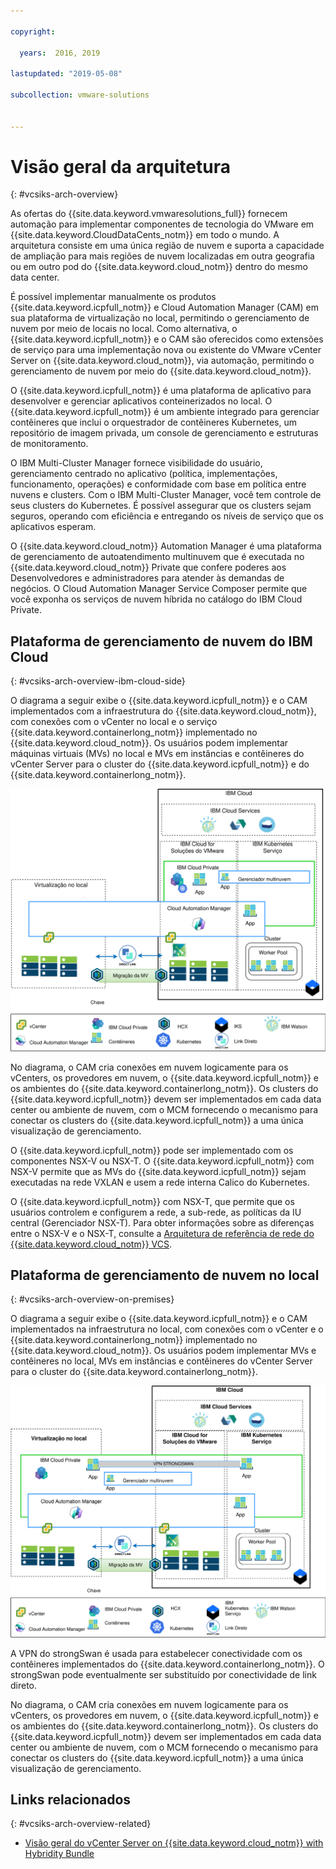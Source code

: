 ```yaml
---

copyright:

  years:  2016, 2019

lastupdated: "2019-05-08"

subcollection: vmware-solutions


---
```


# Visão geral da arquitetura
{: #vcsiks-arch-overview}

As ofertas do {{site.data.keyword.vmwaresolutions_full}} fornecem automação para implementar componentes de tecnologia do VMware em {{site.data.keyword.CloudDataCents_notm}} em todo o mundo. A arquitetura consiste em uma única região de nuvem e suporta a capacidade de ampliação para mais regiões de nuvem localizadas em outra geografia ou em outro pod do {{site.data.keyword.cloud_notm}} dentro do mesmo data center.

É possível implementar manualmente os produtos {{site.data.keyword.icpfull_notm}} e Cloud Automation Manager (CAM) em sua plataforma de virtualização no local,
permitindo o gerenciamento de nuvem por meio de locais no local. Como alternativa, o {{site.data.keyword.icpfull_notm}} e o CAM são oferecidos como extensões de serviço para uma implementação nova ou existente do VMware vCenter Server on {{site.data.keyword.cloud_notm}}, via automação, permitindo o gerenciamento de nuvem por meio do {{site.data.keyword.cloud_notm}}.

O {{site.data.keyword.icpfull_notm}} é uma plataforma de aplicativo para desenvolver e gerenciar aplicativos conteinerizados no local. O {{site.data.keyword.icpfull_notm}} é um ambiente integrado para gerenciar contêineres que inclui o orquestrador de contêineres Kubernetes, um repositório de imagem privada, um console de gerenciamento e estruturas de monitoramento.

O IBM Multi-Cluster Manager fornece visibilidade do usuário, gerenciamento centrado
no aplicativo (política, implementações, funcionamento, operações) e conformidade
com base em política entre nuvens e clusters. Com o IBM Multi-Cluster Manager, você tem controle de seus clusters do Kubernetes. É possível assegurar que os clusters sejam seguros, operando com eficiência e entregando os níveis de serviço que os aplicativos esperam.

O {{site.data.keyword.cloud_notm}} Automation Manager é uma plataforma de gerenciamento de autoatendimento
multinuvem que é executada no {{site.data.keyword.cloud_notm}} Private que confere poderes aos Desenvolvedores e
administradores para atender às demandas de negócios. O Cloud Automation Manager
Service Composer permite que você exponha os serviços de nuvem híbrida no
catálogo do IBM Cloud Private.

## Plataforma de gerenciamento de nuvem do IBM Cloud
{: #vcsiks-arch-overview-ibm-cloud-side}

O diagrama a seguir exibe o {{site.data.keyword.icpfull_notm}} e o CAM implementados com a infraestrutura
do {{site.data.keyword.cloud_notm}}, com conexões com o vCenter no local e o serviço {{site.data.keyword.containerlong_notm}} implementado no {{site.data.keyword.cloud_notm}}. Os usuários podem implementar máquinas virtuais (MVs) no local e MVs em instâncias e contêineres
do vCenter Server para o cluster do {{site.data.keyword.icpfull_notm}} e do {{site.data.keyword.containerlong_notm}}.

![Na nuvem - gerenciamento de nuvem](../../images/vcsiks-oncloud-cloudmgt.svg "Na nuvem - gerenciamento de nuvem")

No diagrama, o CAM cria conexões em nuvem logicamente para os vCenters, os provedores em nuvem, o {{site.data.keyword.icpfull_notm}} e os ambientes do {{site.data.keyword.containerlong_notm}}. Os clusters do {{site.data.keyword.icpfull_notm}} devem ser
implementados em cada data center ou ambiente de nuvem, com o MCM fornecendo o
mecanismo para conectar os clusters do {{site.data.keyword.icpfull_notm}} a uma única visualização de gerenciamento.

O {{site.data.keyword.icpfull_notm}} pode ser implementado com os componentes NSX-V ou NSX-T. O {{site.data.keyword.icpfull_notm}} com NSX-V permite que as MVs do {{site.data.keyword.icpfull_notm}} sejam executadas na rede VXLAN e usem a rede interna Calico do Kubernetes.

O {{site.data.keyword.icpfull_notm}} com NSX-T, que permite que os usuários controlem e configurem a rede,
a sub-rede, as políticas da IU central (Gerenciador NSX-T). Para obter informações sobre as diferenças entre o NSX-V e o NSX-T, consulte a [Arquitetura de referência de rede do {{site.data.keyword.cloud_notm}} VCS](/docs/services/vmwaresolutions?topic=vmware-solutions-vcsnsxt-intro#vcsnsxt-intro).

## Plataforma de gerenciamento de nuvem no local
{: #vcsiks-arch-overview-on-premises}

O diagrama a seguir exibe o {{site.data.keyword.icpfull_notm}} e o CAM implementados na infraestrutura
no local, com conexões com o vCenter e o {{site.data.keyword.containerlong_notm}} implementado no {{site.data.keyword.cloud_notm}}. Os usuários podem implementar MVs e contêineres
no local, MVs em instâncias e contêineres do vCenter Server
para o cluster do {{site.data.keyword.containerlong_notm}}.

![No local - gerenciamento de nuvem](../../images/vcsiks-onprem-cloudmgt.svg "No local - gerenciamento de nuvem")

A VPN do strongSwan é usada para estabelecer conectividade com os contêineres implementados do {{site.data.keyword.containerlong_notm}}. O strongSwan pode eventualmente ser substituído por conectividade
de link direto.

No diagrama, o CAM cria conexões em nuvem logicamente para os vCenters, os provedores em nuvem, o {{site.data.keyword.icpfull_notm}} e os ambientes do {{site.data.keyword.containerlong_notm}}. Os clusters do {{site.data.keyword.icpfull_notm}} devem ser
implementados em cada data center ou ambiente de nuvem, com o MCM fornecendo o
mecanismo para conectar os clusters do {{site.data.keyword.icpfull_notm}} a uma única visualização de gerenciamento.

## Links relacionados
{: #vcsiks-arch-overview-related}

* [Visão geral do vCenter Server on {{site.data.keyword.cloud_notm}} with Hybridity Bundle](/docs/services/vmwaresolutions?topic=vmware-solutions-vcs-hybridity-intro#vcs-hybridity-intro)

